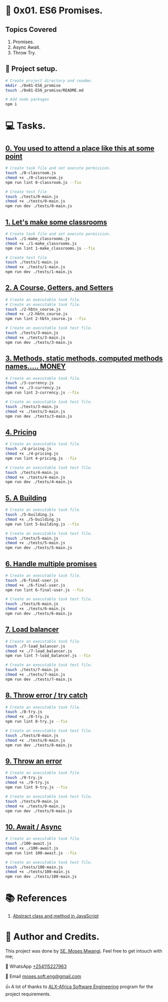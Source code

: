 # :book: 0x01. ES6 Promises.
## Topics Covered
1. Promises.
2. Async Await.
3. Throw Try.

## :wrench: Project setup.
```bash
# Create project directory and readme.
mkdir ./0x01-ES6_promise
touch ./0x01-ES6_promise/README.md

# Add node packages
npm i
```

# :computer: Tasks.
## [0. You used to attend a place like this at some point](0-classroom.js)
```bash
# Create task file and set execute permission.
touch ./0-classroom.js
chmod +x ./0-classroom.js
npm run lint 0-classroom.js --fix

# Create test file
touch ./tests/0-main.js
chmod +x ./tests/0-main.js
npm run dev ./tests/0-main.js 
```

## [1. Let's make some classrooms](1-make_classrooms.js)
```bash
# Create task file and set execute permission.
touch ./1-make_classrooms.js
chmod +x ./1-make_classrooms.js
npm run lint 1-make_classrooms.js --fix

# Create test file
touch ./tests/1-main.js
chmod +x ./tests/1-main.js
npm run dev ./tests/1-main.js 
```

## [2. A Course, Getters, and Setters](2-hbtn_course.js)
```bash
# Create an executable task file.
# Create an executable task file.
touch ./2-hbtn_course.js
chmod +x ./2-hbtn_course.js
npm run lint 2-hbtn_course.js --fix

# Create an executable task test file.
touch ./tests/3-main.js
chmod +x ./tests/3-main.js
npm run dev ./tests/3-main.js 
```

## [3. Methods, static methods, computed methods names..... MONEY ](3-currency.js)
```bash
# Create an executable task file.
touch ./3-currency.js
chmod +x ./3-currency.js
npm run lint 3-currency.js --fix

# Create an executable task test file.
touch ./tests/3-main.js
chmod +x ./tests/3-main.js
npm run dev ./tests/3-main.js
```

## [4. Pricing](4-pricing.js)
```bash
# Create an executable task file.
touch ./4-pricing.js
chmod +x ./4-pricing.js
npm run lint 4-pricing.js --fix

# Create an executable task test file.
touch ./tests/4-main.js
chmod +x ./tests/4-main.js
npm run dev ./tests/4-main.js 
```

## [5. A Building](5-building.js)
```bash
# Create an executable task file.
touch ./5-building.js
chmod +x ./5-building.js
npm run lint 5-building.js --fix

# Create an executable task test file.
touch ./tests/5-main.js
chmod +x ./tests/5-main.js
npm run dev ./tests/5-main.js 
```

## [6. Handle multiple promises](6-final-user.js)
```bash
# Create an executable task file.
touch ./6-final-user.js
chmod +x ./6-final-user.js
npm run lint 6-final-user.js --fix

# Create an executable task test file.
touch ./tests/6-main.js
chmod +x ./tests/6-main.js
npm run dev ./tests/6-main.js
```

## [7. Load balancer](7-load_balancer.js)
```bash
# Create an executable task file.
touch ./7-load_balancer.js
chmod +x ./7-load_balancer.js
npm run lint 7-load_balancer.js --fix

# Create an executable task test file.
touch ./tests/7-main.js
chmod +x ./tests/7-main.js
npm run dev ./tests/7-main.js 
```

## [8. Throw error / try catch](8-try.js)
```bash
# Create an executable task file.
touch ./8-try.js
chmod +x ./8-try.js
npm run lint 8-try.js --fix

# Create an executable task test file.
touch ./tests/8-main.js
chmod +x ./tests/8-main.js
npm run dev ./tests/8-main.js 
```

## [9. Throw an error](9-try.js)
```bash
# Create an executable task file.
touch ./9-try.js
chmod +x ./9-try.js
npm run lint 9-try.js --fix

# Create an executable task test file.
touch ./tests/9-main.js
chmod +x ./tests/9-main.js
npm run dev ./tests/9-main.js 
```

## [10. Await / Async](100-await.js)
```bash
# Create an executable task file.
touch ./100-await.js
chmod +x ./100-await.js
npm run lint 100-await.js --fix

# Create an executable task test file.
touch ./tests/100-main.js
chmod +x ./tests/100-main.js
npm run dev ./tests/100-main.js 
```

# :books: References
1. [Abstract class and method in JavaScript](https://sandromiguel.com/abstract-class-and-method-in-javascript/)

# :man: Author and Credits.
This project was done by [SE. Moses Mwangi](https://github.com/MosesSoftEng). Feel free to get intouch with me;

:iphone: WhatsApp [+254115227963](https://wa.me/254115227963)

:email: Email [moses.soft.eng@gmail.com](mailto:moses.soft.eng@gmail.com)

:thumbsup: A lot of thanks to [ALX-Africa Software Engineering](https://www.alxafrica.com/) program for the project requirements.
